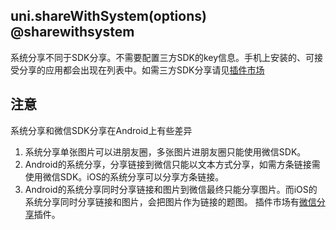 ## uni.shareWithSystem(options) @sharewithsystem

<!-- UTSAPIJSON.shareWithSystem.description -->

系统分享不同于SDK分享。不需要配置三方SDK的key信息。手机上安装的、可接受分享的应用都会出现在列表中。如需三方SDK分享请见[插件市场](https://ext.dcloud.net.cn/search?q=%E5%88%86%E4%BA%AB&orderBy=Relevance&uni-appx=1)

<!-- UTSAPIJSON.shareWithSystem.compatibility -->

<!-- UTSAPIJSON.shareWithSystem.param -->

<!-- UTSAPIJSON.shareWithSystem.returnValue -->

<!-- UTSAPIJSON.shareWithSystem.example -->

<!-- UTSAPIJSON.shareWithSystem.tutorial -->

<!-- UTSAPIJSON.general_type.name -->

<!-- UTSAPIJSON.general_type.param -->

## 注意
系统分享和微信SDK分享在Android上有些差异
1. 系统分享单张图片可以进朋友圈，多张图片进朋友圈只能使用微信SDK。
2. Android的系统分享，分享链接到微信只能以文本方式分享，如需方条链接需使用微信SDK。iOS的系统分享可以分享方条链接。
3. Android的系统分享同时分享链接和图片到微信最终只能分享图片。而iOS的系统分享同时分享链接和图片，会把图片作为链接的题图。
插件市场有[微信分享](https://ext.dcloud.net.cn/search?q=%E5%BE%AE%E4%BF%A1%E5%88%86%E4%BA%AB&orderBy=Relevance&uni-appx=1)插件。

